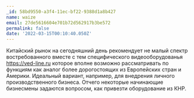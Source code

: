 ```yaml
---
_id: 58bd9550-a3f4-11ec-bf22-9388d1a8b427
name: waize
email: 27de5616604e701b72d562917b3be572
permalink: false
date: '2022-03-15T00:10:40.050Z'
---
```

Китайский рынок на сегодняшний день рекомендует не малый спектр востребованного вместе с тем специфического видеооборудованья https://ved-line.ru которое вполне возможно рассматривать по функциям как аналог более дорогостоящих из Европейских стран и Америки. Идеальный вариант, например, для внедрения личного производственного бизнеса. Отчего некоторые начинающие бизнесмены задаются вопросом, как привезти оборудование из КНР.
